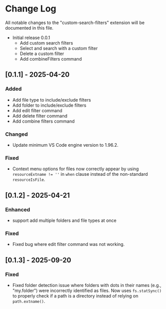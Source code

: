 # Change Log

All notable changes to the "custom-search-filters" extension will be documented in this file.

- Initial release 0.0.1
    - Add custom search filters
    - Select and search with a custom filter
    - Delete a custom filter
    - Add combineFilters command

## [0.1.1] - 2025-04-20
### Added
- Add file type to include/exclude filters
- Add folder to include/exclude filters
- Add edit filter command
- Add delete filter command
- Add combine filters command

### Changed
- Update minimum VS Code engine version to 1.96.2. 

### Fixed
- Context menu options for files now correctly appear by using `resourceExtname != ''` in `when` clause instead of the non-standard `resourceIsFile`.

## [0.1.2] - 2025-04-21
### Enhanced
- support add multiple folders and file types at once

### Fixed
- Fixed bug where edit filter command was not working.

## [0.1.3] - 2025-09-20
### Fixed
- Fixed folder detection issue where folders with dots in their names (e.g., "my.folder") were incorrectly identified as files. Now uses `fs.statSync()` to properly check if a path is a directory instead of relying on `path.extname()`.